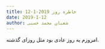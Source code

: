 ```yaml
---
title: خاطره روز 2019-1-12
date: 2019-1-12
author: شعبان محمد حسنی
---
```


امروزم یه روز عادی بود مثل روزای گذشته.